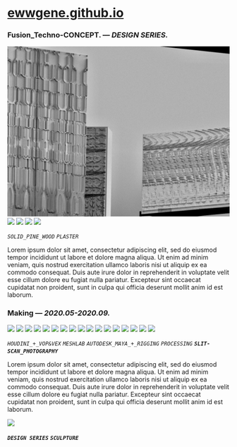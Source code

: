 
# [ewwgene.github.io](https://ewwgene.github.io/)
### Fusion_Techno-CONCEPT. — _DESIGN SERIES._
[![Fusion_Techno-CONCEPT](/100.jpg)](https://ewwgene.github.io/Fusion_Techno-CONCEPT/Carousel)<a href="https://ewwgene.github.io/Fusion_Techno-CONCEPT/Carousel/#101"><img src="https://ewwgene.github.io/Fusion_Techno-CONCEPT/101.jpg" height="66"></a> <a href="https://ewwgene.github.io/Fusion_Techno-CONCEPT/Carousel/#103"><img src="https://ewwgene.github.io/Fusion_Techno-CONCEPT/103.jpg" height="66"></a> <a href="https://ewwgene.github.io/Fusion_Techno-CONCEPT/Carousel/#105"><img src="https://ewwgene.github.io/Fusion_Techno-CONCEPT/105.jpg" height="66"></a> <a href="https://ewwgene.github.io/Fusion_Techno-CONCEPT/Carousel/#111"><img src="https://ewwgene.github.io/Fusion_Techno-CONCEPT/111.jpg" height="66"></a> 

_`SOLID_PINE_WOOD`_ _`PLASTER`_ 

Lorem ipsum dolor sit amet, consectetur adipiscing elit, sed do eiusmod tempor incididunt ut labore et dolore magna aliqua. Ut enim ad minim veniam, quis nostrud exercitation ullamco laboris nisi ut aliquip ex ea commodo consequat. Duis aute irure dolor in reprehenderit in voluptate velit esse cillum dolore eu fugiat nulla pariatur. Excepteur sint occaecat cupidatat non proident, sunt in culpa qui officia deserunt mollit anim id est laborum.

### Making — _2020.05-2020.09._
<a href="https://ewwgene.github.io/Fusion_Techno-CONCEPT/Carousel/#101m"><img src="https://ewwgene.github.io/Fusion_Techno-CONCEPT/Making/101.jpg" height="66"></a> <a href="https://ewwgene.github.io/Fusion_Techno-CONCEPT/Carousel/#103m"><img src="https://ewwgene.github.io/Fusion_Techno-CONCEPT/Making/103.jpg" height="66"></a> <a href="https://ewwgene.github.io/Fusion_Techno-CONCEPT/Carousel/#201m"><img src="https://ewwgene.github.io/Fusion_Techno-CONCEPT/Making/201.jpg" height="66"></a> <a href="https://ewwgene.github.io/Fusion_Techno-CONCEPT/Carousel/#203m"><img src="https://ewwgene.github.io/Fusion_Techno-CONCEPT/Making/203.jpg" height="66"></a> <a href="https://ewwgene.github.io/Fusion_Techno-CONCEPT/Carousel/#205m"><img src="https://ewwgene.github.io/Fusion_Techno-CONCEPT/Making/205.jpg" height="66"></a> <a href="https://ewwgene.github.io/Fusion_Techno-CONCEPT/Carousel/#207m"><img src="https://ewwgene.github.io/Fusion_Techno-CONCEPT/Making/207.jpg" height="66"></a> <a href="https://ewwgene.github.io/Fusion_Techno-CONCEPT/Carousel/#209m"><img src="https://ewwgene.github.io/Fusion_Techno-CONCEPT/Making/209.jpg" height="66"></a> <a href="https://ewwgene.github.io/Fusion_Techno-CONCEPT/Carousel/#211m"><img src="https://ewwgene.github.io/Fusion_Techno-CONCEPT/Making/211.jpg" height="66"></a> <a href="https://ewwgene.github.io/Fusion_Techno-CONCEPT/Carousel/#213m"><img src="https://ewwgene.github.io/Fusion_Techno-CONCEPT/Making/213.jpg" height="66"></a> <a href="https://ewwgene.github.io/Fusion_Techno-CONCEPT/Carousel/#301m"><img src="https://ewwgene.github.io/Fusion_Techno-CONCEPT/Making/301.jpg" height="66"></a> <a href="https://ewwgene.github.io/Fusion_Techno-CONCEPT/Carousel/#303m"><img src="https://ewwgene.github.io/Fusion_Techno-CONCEPT/Making/303.jpg" height="66"></a> <a href="https://ewwgene.github.io/Fusion_Techno-CONCEPT/Carousel/#305m"><img src="https://ewwgene.github.io/Fusion_Techno-CONCEPT/Making/305.jpg" height="66"></a> <a href="https://ewwgene.github.io/Fusion_Techno-CONCEPT/Carousel/#307m"><img src="https://ewwgene.github.io/Fusion_Techno-CONCEPT/Making/307.jpg" height="66"></a> <a href="https://ewwgene.github.io/Fusion_Techno-CONCEPT/Carousel/#401m"><img src="https://ewwgene.github.io/Fusion_Techno-CONCEPT/Making/401.jpg" height="66"></a> <a href="https://ewwgene.github.io/Fusion_Techno-CONCEPT/Carousel/#402m"><img src="https://ewwgene.github.io/Fusion_Techno-CONCEPT/Making/402.jpg" height="66"></a> <a href="https://ewwgene.github.io/Fusion_Techno-CONCEPT/Carousel/#406m"><img src="https://ewwgene.github.io/Fusion_Techno-CONCEPT/Making/406.jpg" height="66"></a> <a href="https://ewwgene.github.io/Fusion_Techno-CONCEPT/Carousel/#407m"><img src="https://ewwgene.github.io/Fusion_Techno-CONCEPT/Making/407.jpg" height="66"></a>  

_`HOUDINI_+_VOP&VEX`_ _`MESHLAB`_ _`AUTODESK_MAYA_+_RIGGING`_ _`PROCESSING`_  _**`SLIT-SCAN_PHOTOGRAPHY`**_ 

Lorem ipsum dolor sit amet, consectetur adipiscing elit, sed do eiusmod tempor incididunt ut labore et dolore magna aliqua. Ut enim ad minim veniam, quis nostrud exercitation ullamco laboris nisi ut aliquip ex ea commodo consequat. Duis aute irure dolor in reprehenderit in voluptate velit esse cillum dolore eu fugiat nulla pariatur. Excepteur sint occaecat cupidatat non proident, sunt in culpa qui officia deserunt mollit anim id est laborum.

<a href="https://ewwgene.github.io/Fusion_Techno-CONCEPT/Carousel/#400"><img src="https://ewwgene.github.io/Fusion_Techno-CONCEPT/400.jpg" height="66"></a> 

_**`DESIGN SERIES`**_ _**`SCULPTURE`**_ 

